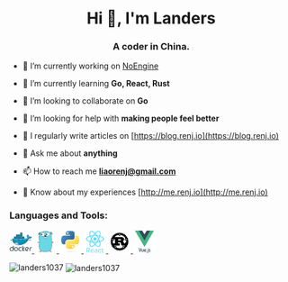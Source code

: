 <h1 align="center">Hi 👋, I'm Landers</h1>
<h3 align="center">A coder in China.</h3>

- 🔭 I’m currently working on [NoEngine](https://github.com/Landers1037/NoEngine)

- 🌱 I’m currently learning **Go, React, Rust**

- 👯 I’m looking to collaborate on **Go**

- 🤝 I’m looking for help with **making people feel better**

- 📝 I regularly write articles on [https://blog.renj.io](https://blog.renj.io)

- 💬 Ask me about **anything**

- 📫 How to reach me **liaorenj@gmail.com**

- 📄 Know about my experiences [http://me.renj.io](http://me.renj.io)


<h3 align="left">Languages and Tools:</h3>
<p align="left"> <a href="https://www.docker.com/" target="_blank"> <img src="https://raw.githubusercontent.com/devicons/devicon/master/icons/docker/docker-original-wordmark.svg" alt="docker" width="40" height="40"/> </a> <a href="https://golang.org" target="_blank"> <img src="https://raw.githubusercontent.com/devicons/devicon/master/icons/go/go-original.svg" alt="go" width="40" height="40"/> </a> <a href="https://www.python.org" target="_blank"> <img src="https://raw.githubusercontent.com/devicons/devicon/master/icons/python/python-original.svg" alt="python" width="40" height="40"/> </a> <a href="https://reactjs.org/" target="_blank"> <img src="https://raw.githubusercontent.com/devicons/devicon/master/icons/react/react-original-wordmark.svg" alt="react" width="40" height="40"/> </a> <a href="https://www.rust-lang.org" target="_blank"> <img src="https://raw.githubusercontent.com/devicons/devicon/master/icons/rust/rust-plain.svg" alt="rust" width="40" height="40"/> </a> <a href="https://vuejs.org/" target="_blank"> <img src="https://raw.githubusercontent.com/devicons/devicon/master/icons/vuejs/vuejs-original-wordmark.svg" alt="vuejs" width="40" height="40"/> </a> </p>

<p><img align="left" src="https://github-readme-stats.vercel.app/api/top-langs?username=landers1037&show_icons=true&locale=en&layout=compact" alt="landers1037" /></p>

<p>&nbsp;<img align="center" src="https://github-readme-stats.vercel.app/api?username=landers1037&show_icons=true&locale=en" alt="landers1037" /></p>
